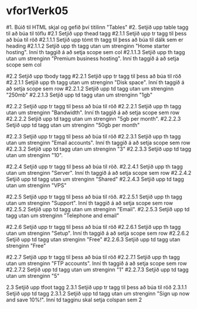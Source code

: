 # vfor1Verk05


#1.      Búið til HTML skjal og gefið því titilinn "Tables"
#2.      Setjið upp table tagg til að búa til töflu
#2.1     Setjið upp thead tagg
#2.1.1   Setjið upp tr tagg til þess að búa til röð
#2.1.1.1 Setjið upp tómt th tagg til þess að búa til dálk sem er heading
#2.1.1.2 Setjið upp th tagg utan um strenginn "Home starter hosting". Inní th taggið á að setja scope sem col
#2.1.1.3 Setjið upp th tagg utan um strenginn "Premium business hosting". Inní th taggið á að setja scope sem col

#2.2     Setjið upp tbody tagg
#2.2.1   Setjið upp tr tagg til þess að búa til röð
#2.2.1.1 Setjið upp th tagg utan um strenginn "Disk space". Inní th taggið á að setja scope sem row
#2.2.1.2 Setjið upp td tagg utan um strenginn "250mb"
#2.2.1.3 Setjið upp td tagg utan um strenginn "1gb"

#2.2.2   Setjið upp tr tagg til þess að búa til röð
#2.2.2.1 Setjið upp th tagg utan um strenginn "Bandwidth". Inní th taggið á að setja scope sem row
#2.2.2.2 Setjið upp td tagg utan um strenginn "5gb per month".
#2.2.2.3 Setjið upp td tagg utan um strenginn "50gb per month"

#2.2.3   Setjið upp tr tagg til þess að búa til röð
#2.2.3.1 Setjið upp th tagg utan um strenginn "Email accounts". Inní th taggið á að setja scope sem row
#2.2.3.2 Setjið upp td tagg utan um strenginn "3"
#2.2.3.3 Setjið upp td tagg utan um strenginn "10".

#2.2.4   Setjið upp tr tagg til þess að búa til röð.
#2.2.4.1 Setjið upp th tagg utan um strenginn "Server". Inní th taggið á að setja scope sem row
#2.2.4.2 Setjið upp td tagg utan um strenginn "Shared"
#2.2.4.3 Setjið upp td tagg utan um strenginn "VPS"

#2.2.5   Setjið upp tr tagg til þess að búa til röð.
#2.2.5.1 Setjið upp th tagg utan um strenginn "Support". Inní th taggið á að setja scope sem row
#2.2.5.2 Setjið upp td tagg utan um strenginn "Email".
#2.2.5.3 Setjið upp td tagg utan um strenginn "Telephone and email"

#2.2.6   Setjið upp tr tagg til þess að búa til röð
#2.2.6.1 Setjið upp th tagg utan um strenginn "Setup". Inní th taggið á að setja scope sem row
#2.2.6.2 Setjið upp td tagg utan strenginn "Free"
#2.2.6.3 Setjið upp td tagg utan strenginn "Free"

#2.2.7   Setjið upp tr tagg til þess að búa til röð
#2.2.7.1 Setjið upp th tagg utan um strenginn "FTP accounts". Inní th taggið á að setja scope sem row
#2.2.7.2 Setjið upp td tagg utan um strenginn "1"
#2.2.7.3 Setjið upp td tagg utan um strenginn "5"

2.3     Setjið upp tfoot tagg
2.3.1   Setjið upp tr tagg til þess að búa til röð
2.3.1.1 Setjið upp td tagg
2.3.1.2 Setjið upp td tagg utan um strenginn "Sign up now and save 10%!". Inní td tagginu skal setja colspan sem 2


